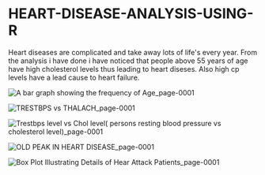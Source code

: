 # HEART-DISEASE-ANALYSIS-USING-R
Heart diseases are complicated and take away lots of life's every year. 
From the analysis i have done i have noticed that people above 55 years of age have high cholesterol levels thus leading to heart diseses.
Also high cp levels have a lead cause to heart failure.

![A bar graph showing the frequency of Age_page-0001](https://user-images.githubusercontent.com/43335958/201362172-74ef69c6-1ffa-4e2e-a2ab-6a5727377ed4.jpg)


![TRESTBPS vs THALACH_page-0001](https://user-images.githubusercontent.com/43335958/201362041-40ed8398-4439-4888-89ca-74945f318815.jpg)


![Trestbps level vs Chol level( persons resting blood pressure vs cholesterol level)_page-0001](https://user-images.githubusercontent.com/43335958/201362070-db312712-837d-4180-88bc-2f9a3a77b796.jpg)


![OLD PEAK IN HEART DISEASE_page-0001](https://user-images.githubusercontent.com/43335958/201362087-0da2a31e-476e-4c33-876e-3bc12a28c373.jpg)



![Box Plot Illustrating Details of Hear Attack Patients_page-0001](https://user-images.githubusercontent.com/43335958/201362131-aa6d4f0a-8c91-4597-b94c-c6dedd1a8e40.jpg)



